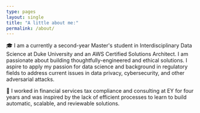 ```yaml
---
type: pages
layout: single
title: "A little about me:"
permalink: /about/
---
```


🎓 I am a currently a second-year Master's student in Interdisciplinary Data Science at Duke University and an AWS Certified Solutions Architect. I am passionate about building thoughtfully-engineered and ethical solutions. I aspire to apply my passion for data science and background in regulatory fields to address current issues in data privacy, cybersecurity, and other adversarial attacks. 

💼 I worked in financial services tax compliance and consulting at EY for four years and was inspired by the lack of efficient processes to learn to build automatic, scalable, and reviewable solutions. 
